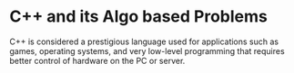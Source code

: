 # C++ and its Algo based Problems

C++ is considered a prestigious language used for applications such as games, operating systems, and very low-level programming that requires better control of hardware on the PC or server.
